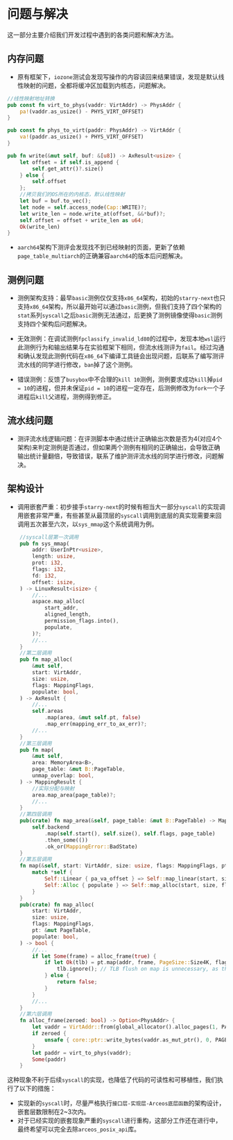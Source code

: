 # 问题与解决

这一部分主要介绍我们开发过程中遇到的各类问题和解决方法。


## 内存问题


- 原有框架下，`iozone`测试会发现写操作的内容读回来结果错误，发现是默认线性映射的问题，全都将缓冲区加载到内核态，问题解决。

```rust
//线性映射地址转换
pub const fn virt_to_phys(vaddr: VirtAddr) -> PhysAddr {
    pa!(vaddr.as_usize() - PHYS_VIRT_OFFSET)
}

pub const fn phys_to_virt(paddr: PhysAddr) -> VirtAddr {
    va!(paddr.as_usize() + PHYS_VIRT_OFFSET)
}

pub fn write(&mut self, buf: &[u8]) -> AxResult<usize> {
    let offset = if self.is_append {
        self.get_attr()?.size()
    } else {
        self.offset
    };
    //拷贝我们的OS所在的内核态，默认线性映射
    let buf = buf.to_vec();
    let node = self.access_node(Cap::WRITE)?;
    let write_len = node.write_at(offset, &&*buf)?;
    self.offset = offset + write_len as u64;
    Ok(write_len)
}
```

- `aarch64`架构下测评会发现找不到已经映射的页面，更新了依赖`page_table_multiarch`的正确兼容`aarch64`的版本后问题解决。
## 测例问题

- 测例架构支持：最早`basic`测例仅仅支持`x86_64`架构，初始的`starry-next`也只支持`x86_64`架构，所以最开始可以通过`basic`测例，但我们支持了四个架构的`stat`系列`syscall`之后`basic`测例无法通过，后更换了测例镜像使得`basic`测例支持四个架构后问题解决。

- 无效测例：在调试测例`fpclassify_invalid_ld80`的过程中，发现本地`wsl`运行此测例行为和输出结果与在实验框架下相同，但流水线测评为`fail`。经过沟通和确认发现此测例代码在`x86_64`下编译工具链会出现问题，后联系了编写测评流水线的同学进行修改，`ban`掉了这个测例。

- 错误测例：反馈了`busybox`中不合理的`kill 10`测例，测例要求成功`kill`掉`pid = 10`的进程，但并未保证`pid = 10`的进程一定存在，后测例修改为`fork`一个子进程后`kill`父进程，测例得到修正。

## 流水线问题
- 测评流水线逻辑问题：在评测脚本中通过统计正确输出次数是否为4(对应4个架构)来判定测例是否通过，但如果两个测例有相同的正确输出，会导致正确输出统计量翻倍，导致错误，联系了维护测评流水线的同学进行修改，问题解决。

## 架构设计

- 调用嵌套严重：初步接手`starry-next`的时候有相当大一部分`syscall`的实现调用嵌套非常严重，有些甚至从最顶层的`syscall`调用到底层的真实现需要来回调用五次甚至六次，以`sys_mmap`这个系统调用为例。


```rust   
    //syscall层第一次调用
    pub fn sys_mmap(
        addr: UserInPtr<usize>,
        length: usize,
        prot: i32,
        flags: i32,
        fd: i32,
        offset: isize,
    ) -> LinuxResult<isize> {
        //...
        aspace.map_alloc(
            start_addr,
            aligned_length,
            permission_flags.into(),
            populate,
        )?;
        //...
    }
    //第二层调用
    pub fn map_alloc(
        &mut self,
        start: VirtAddr,
        size: usize,
        flags: MappingFlags,
        populate: bool,
    ) -> AxResult {
        //...
        self.areas
            .map(area, &mut self.pt, false)
            .map_err(mapping_err_to_ax_err)?;
        //...
    }
    //第三层调用
    pub fn map(
        &mut self,
        area: MemoryArea<B>,
        page_table: &mut B::PageTable,
        unmap_overlap: bool,
    ) -> MappingResult {
        //实际分配与映射
        area.map_area(page_table)?;
        //...
    }
    //第四层调用
    pub(crate) fn map_area(&self, page_table: &mut B::PageTable) -> MappingResult {
        self.backend
            .map(self.start(), self.size(), self.flags, page_table)
            .then_some(())
            .ok_or(MappingError::BadState)
    }
    //第五层调用
    fn map(&self, start: VirtAddr, size: usize, flags: MappingFlags, pt: &mut PageTable) -> bool {
        match *self {
            Self::Linear { pa_va_offset } => Self::map_linear(start, size, flags, pt, pa_va_offset),
            Self::Alloc { populate } => Self::map_alloc(start, size, flags, pt, populate),
        }
    }
    pub(crate) fn map_alloc(
        start: VirtAddr,
        size: usize,
        flags: MappingFlags,
        pt: &mut PageTable,
        populate: bool,
    ) -> bool {
        //...
        if let Some(frame) = alloc_frame(true) {
            if let Ok(tlb) = pt.map(addr, frame, PageSize::Size4K, flags) {
                tlb.ignore(); // TLB flush on map is unnecessary, as there are no outdated mappings.
            } else {
                return false;
            }
        }
        //...
    }
    //第六层调用
    fn alloc_frame(zeroed: bool) -> Option<PhysAddr> {
        let vaddr = VirtAddr::from(global_allocator().alloc_pages(1, PAGE_SIZE_4K).ok()?);
        if zeroed {
            unsafe { core::ptr::write_bytes(vaddr.as_mut_ptr(), 0, PAGE_SIZE_4K) };
        }
        let paddr = virt_to_phys(vaddr);
        Some(paddr)
    }
```

这种现象不利于后续`syscall`的实现，也降低了代码的可读性和可移植性，我们执行了以下的措施：

- 实现新的`syscall`时，尽量严格执行`接口层-实现层-Arceos底层函数`的架构设计，嵌套层数限制在2~3次内。
- 对于已经实现的嵌套现象严重的`syscall`进行重构，这部分工作还在进行中，最终希望可以完全去除`arceos_posix_api`库。